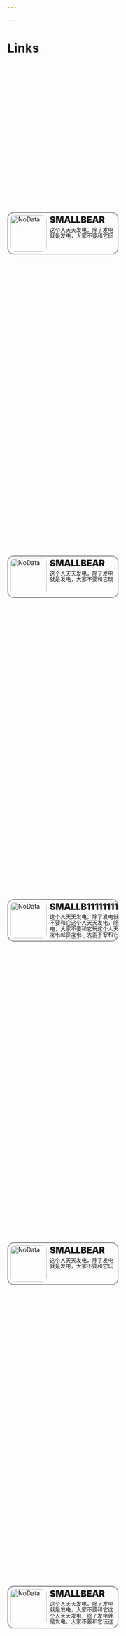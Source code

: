 ```yaml
---

---
```

# Links

<div class="container">
    <a class="card" href="#">
        <img class="img" src="http://localhost:1313/images/avatar.png" alt="NoData">
        <div class="right">
            <span class="name">SMALLBEAR</span>
            <span class="remark">这个人天天发电，除了发电就是发电，大家不要和它玩</span>
        </div>
    </a>
    <a class="card" href="#">
        <img class="img" src="http://localhost:1313/images/avatar.png" alt="NoData">
        <div class="right">
            <span class="name">SMALLBEAR</span>
            <span class="remark">这个人天天发电，除了发电就是发电，大家不要和它玩</span>
        </div>
    </a>
    <a class="card" href="#">
        <img class="img" src="http://localhost:1313/images/avatar.png" alt="NoData">
        <div class="right">
            <span class="name">SMALLB111111111111EAR</span>
            <span class="remark">这个人天天发电，除了发电就是发电，大家不要和它这个人天天发电，除了发电就是发电，大家不要和它玩这个人天天发电，除了发电就是发电，大家不要和它玩这个人天天发电，除了发电就是发电，大家不要和它玩这个人天天发电，除了发电就是发电，大家不要和它玩这个人天天发电，除了发电就是发电，大家不要和它玩这个人天天发电，除了发电就是发电，大家不要和它玩这个人天天发电，除了发电就是发电，大家不要和它玩玩</span>
        </div>
    </a>
    <a class="card" href="#">
        <img class="img" src="http://localhost:1313/images/avatar.png" alt="NoData">
        <div class="right">
            <span class="name">SMALLBEAR</span>
            <span class="remark">这个人天天发电，除了发电就是发电，大家不要和它玩</span>
        </div>
    </a>
    <a class="card" href="#">
        <img class="img" src="http://localhost:1313/images/avatar.png" alt="NoData">
        <div class="right">
            <span class="name">SMALLBEAR</span>
            <span class="remark">这个人天天发电，除了发电就是发电，大家不要和它这个人天天发电，除了发电就是发电，大家不要和它玩这个人天天发电，除了发电就是发电，大家不要和它玩这个人天天发电，除了发电就是发电，大家不要和它玩这个人天天发电，除了发电就是发电，大家不要和它玩这个人天天发电，除了发电就是发电，大家不要和它玩这个人天天发电，除了发电就是发电，大家不要和它玩这个人天天发电，除了发电就是发电，大家不要和它玩玩</span>
        </div>
    </a>
</div>

<style>
    .container{
        width:100%;
        height:100%;
        display:flex;
        flex-direction: row;
        align-items: center;
        justify-content: flex-start;
        flex-wrap:wrap;
        gap: 10px;
        line-height:1.1;
    }
    .container .card{
        width:240px;
        padding:5px;
        height:83px;
        border: 2px solid #909399;
        border-radius:15px;
        display:flex;
        text-decoration:none;
        gap: 7px;
        overflow: hidden;
    }


    .container .card:hover{
        border: 2px solid #FF4D4D;
    }

    .container .card .img{
        border-radius:10px;
        width:83px;
        height:83px;
    }
    
    .container .card .right{
        height:100%;
        display:flex;
        flex-direction: column;
        align-items: start;
        justify-content: start;
        gap: 5px;
    }
    .container .card .right .name{
        min-height:23px;
        text-align:start;
        overflow: hidden;
        text-overflow: ellipsis;
        font-size:20px;
        font-weight:900;
    }
    
    .container .card .right .remark{
        overflow: hidden;
        text-overflow: ellipsis;
        font-size:12.1px;
        font-weight:300;
    }
</style>

喵！